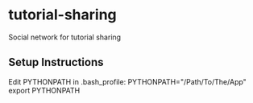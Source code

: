 # tutorial-sharing
Social network for tutorial sharing


## Setup Instructions

Edit PYTHONPATH in .bash_profile:
  PYTHONPATH="/Path/To/The/App"
  export PYTHONPATH
